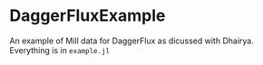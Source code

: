 # DaggerFluxExample

An example of Mill data for DaggerFlux as dicussed with Dhairya.
Everything is in `example.jl`
